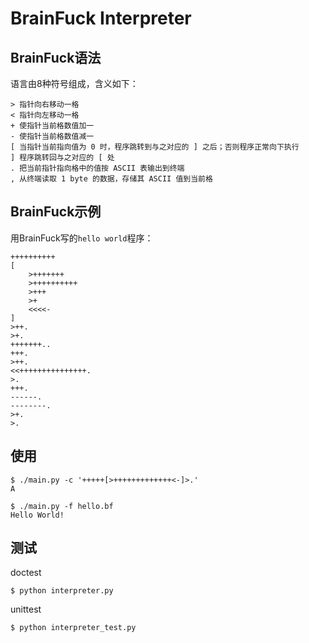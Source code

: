 # BrainFuck Interpreter

## BrainFuck语法

语言由8种符号组成，含义如下：

    > 指针向右移动一格
    < 指针向左移动一格
    + 使指针当前格数值加一
    - 使指针当前格数值减一
    [ 当指针当前指向值为 0 时，程序跳转到与之对应的 ] 之后；否则程序正常向下执行
    ] 程序跳转回与之对应的 [ 处
    . 把当前指针指向格中的值按 ASCII 表输出到终端
    , 从终端读取 1 byte 的数据，存储其 ASCII 值到当前格

## BrainFuck示例

用BrainFuck写的`hello world`程序：

    ++++++++++
    [
        >+++++++
        >++++++++++
        >+++
        >+
        <<<<-
    ]
    >++.
    >+.
    +++++++..
    +++.
    >++.
    <<+++++++++++++++.
    >.
    +++.
    ------.
    --------.
    >+.
    >.

## 使用

    $ ./main.py -c '+++++[>+++++++++++++<-]>.'
    A

    $ ./main.py -f hello.bf
    Hello World!

## 测试

doctest

    $ python interpreter.py

unittest

    $ python interpreter_test.py

